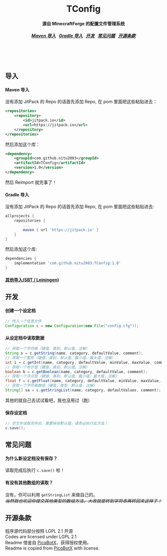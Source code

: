<h1 align="center">
  <br>
  <br>
  TConfig
  <h4 align="center">
  源自 MinecraftForge 的配置文件管理系统
  </h4>
  <h5 align="center">
<a href="#maven">Maven 导入</a>&nbsp;&nbsp;
<a href="#gradle">Gradle 导入</a>&nbsp;&nbsp;
<a href="#dev">开发</a>&nbsp;&nbsp;
<a href="#faq">常见问题</a>&nbsp;&nbsp;
<a href="#license">开源条款</a>
</h5>
  <br>
  <br>
  <br>
</h1>

## 导入

<a name="maven"></a>

#### Maven 导入
没有添加 JitPack 的 Repo 的话首先添加 Repo, 在 pom 里面把这些粘贴进去：

```xml
<repositories>
    <repository>
        <id>jitpack.io</id>
        <url>https://jitpack.io</url>
    </repository>
</repositories>
```

然后添加这个库：

```xml
<dependency>
    <groupId>com.github.nitu2003</groupId>
    <artifactId>TConfig</artifactId>
    <version>1.0</version>
</dependency>
```

然后 Reimport 就完事了！

<a name="gradle"></a>

#### Gradle 导入
没有添加 JitPack 的 Repo 的话首先添加 Repo, 在 pom 里面把这些粘贴进去:

```gradle
allprojects {
    repositories {
        ...
        maven { url 'https://jitpack.io' }
    }
}
```

然后添加这个库:

```gradle
dependencies {
    implementation 'com.github.nitu2003:TConfig:1.0'
}
```

<!-- HyDevelop：每次更新都要手动改这些版本号好烦的_(:з」∠)_... -->
<!-- Taskeren： 那就少更新啊！ -->

#### [其他导入(SBT / Leiningen)](https://jitpack.io/#nitu2003/TConfig)

<a name="dev"></a>

## 开发

#### 创建一个设定档
```java
// 传入一个任意文件
Configuration c = new Configuration(new File("config.cfg"));
```

#### 从设定档中读取数据
```java
// 获取一个字符串（键值，类别，默认值，注解）
String s = c.getString(name, category, defaultValue, comment);
// 获取一个整形（键值，类别，默认值，最小值，最大值，注解）
int i = c.getInt(name, category, defaultValue, minValue, maxValue, comment);
// 获取一个布尔型（键值，类别，默认值，注解）
boolean b = c.getBoolean(name, category, defaultValue, comment);
// 获取一个浮点型（键值，类别，默认值，最小值，最大值，注解）
float f = c.getFloat(name, category, defaultValue, minValue, maxValue, comment);
// 获取一个字符串数组（键值，类型，默认值，注解）
String[] sa = c.getStringList(name, category, defaultValues, comment);
```

其他的就自己去试试看吧，我也没用过（跑）

#### 保存设定档
```java
// 空文件读取完毕后，需要保存默认值，请务必执行此方法！
c.save();
```

<a name="faq"></a>

## 常见问题

#### 为什么新设定档没有保存？
读取完成后执行 `c.save()` 啦！

#### 有没有其他数组的读取？
没有，你可以利用 `getStringList` 来做自己的。  
~~*当然我也欢迎你提交其他类型的数组方法，大改就是转到字符串再转回来这样子！*~~

<a name="license"></a>

## 开源条款
程序源代码部分按照 LGPL 2.1 开源  
Codes are licensed under LGPL 2.1  
Readme 借鉴自 [PicqBotX](https://github.com/HyDevelop/PicqBotX)，获得授权使用。  
Readme is copied from [PicqBotX](https://github.com/HyDevelop/PicqBotX) with license.
